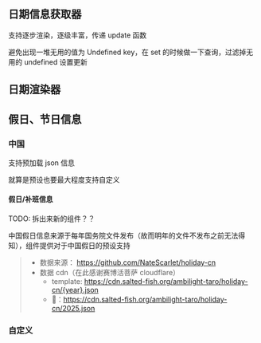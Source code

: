## 日期信息获取器

支持逐步渲染，逐级丰富，传递 update 函数

避免出现一堆无用的值为 Undefined key，在 set 的时候做一下查询，过滤掉无用的 undefined 设置更新

## 日期渲染器

## 假日、节日信息

### 中国

支持预加载 json 信息

就算是预设也要最大程度支持自定义

#### 假日/补班信息

TODO: 拆出来新的组件？？

中国假日信息来源于每年国务院文件发布（故而明年的文件不发布之前无法得知），组件提供对于中国假日的预设支持

> - 数据来源： https://github.com/NateScarlet/holiday-cn
> - 数据 cdn（在此感谢赛博活菩萨 cloudflare）
>   - template: https://cdn.salted-fish.org/ambilight-taro/holiday-cn/{year}.json
>   - 🌰：https://cdn.salted-fish.org/ambilight-taro/holiday-cn/2025.json

### 自定义
